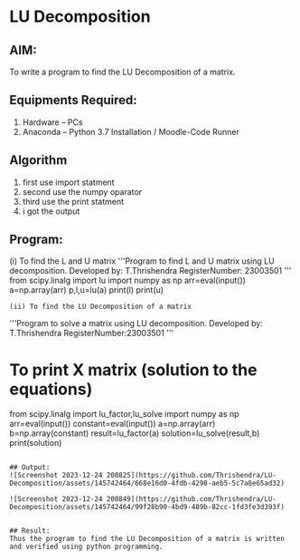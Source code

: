 # LU Decomposition 

## AIM:
To write a program to find the LU Decomposition of a matrix.

## Equipments Required:
1. Hardware – PCs
2. Anaconda – Python 3.7 Installation / Moodle-Code Runner

## Algorithm
1. first use import statment
2. second use the numpy oparator
3. third use the print statment
4. i got the output

## Program:
(i) To find the L and U matrix
'''Program to find L and U matrix using LU decomposition.
Developed by: T.Thrishendra
RegisterNumber: 23003501
'''
from scipy.linalg import lu
import numpy as np
arr=eval(input())
a=np.array(arr)
p,l,u=lu(a)
print(l)
print(u)
```
(ii) To find the LU Decomposition of a matrix
```
'''Program to solve a matrix using LU decomposition.
Developed by: T.Thrishendra
RegisterNumber:23003501 
'''

# To print X matrix (solution to the equations)
from scipy.linalg import lu_factor,lu_solve
import numpy as np
arr=eval(input())
constant=eval(input())
a=np.array(arr)
b=np.array(constant)
result=lu_factor(a)
solution=lu_solve(result,b)
print(solution)
```

## Output:
![Screenshot 2023-12-24 200825](https://github.com/Thrishendra/LU-Decomposition/assets/145742464/668e16d0-4fdb-4298-aeb5-5c7a8e65ad32)

![Screenshot 2023-12-24 200849](https://github.com/Thrishendra/LU-Decomposition/assets/145742464/99f28b90-4bd9-489b-82cc-1fd3fe3d393f)


## Result:
Thus the program to find the LU Decomposition of a matrix is written and verified using python programming.

